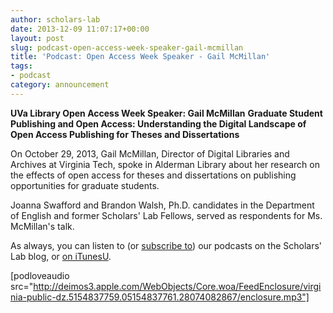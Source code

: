 ```yaml
---
author: scholars-lab
date: 2013-12-09 11:07:17+00:00
layout: post
slug: podcast-open-access-week-speaker-gail-mcmillan
title: 'Podcast: Open Access Week Speaker - Gail McMillan'
tags:
- podcast
category: announcement
---
```


**UVa Library Open Access Week Speaker: Gail McMillan**
**Graduate Student Publishing and Open Access: Understanding the Digital Landscape of Open Access Publishing for Theses and Dissertations**

On October 29, 2013, Gail McMillan, Director of Digital Libraries and Archives at Virginia Tech, spoke in Alderman Library about her research on the effects of open access for theses and dissertations on publishing opportunities for graduate students.

Joanna Swafford and Brandon Walsh, Ph.D. candidates in the Department of English and former Scholars' Lab Fellows, served as respondents for Ms. McMillan's talk.

As always, you can listen to (or [subscribe to](https://scholarslab.org/category/podcasts/)) our podcasts on the Scholars' Lab blog, or [on iTunesU](http://itunes.apple.com/us/itunes-u/scholars-lab-speaker-series/id401906619).

[podloveaudio src="http://deimos3.apple.com/WebObjects/Core.woa/FeedEnclosure/virginia-public-dz.5154837759.05154837761.28074082867/enclosure.mp3"]
